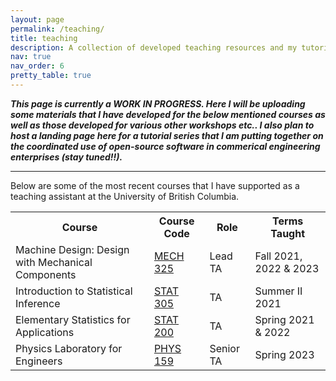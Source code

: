 ```yaml
---
layout: page
permalink: /teaching/
title: teaching
description: A collection of developed teaching resources and my tutorial series landing page
nav: true
nav_order: 6
pretty_table: true
---
```


***This page is currently a WORK IN PROGRESS. Here I will be uploading some materials that I have developed for the below mentioned courses as well as those developed for various other workshops etc.. I also plan to host a landing page here for a tutorial series that I am putting together on the coordinated use of open-source software in commerical engineering enterprises (stay tuned!!).***

---

Below are some of the most recent courses that I have supported as a teaching assistant at the University of British Columbia.

<table class="table table-dark table-striped table-bordered">
<tr>
    <th> Course </th>
    <th> Course Code </th>
    <th> Role </th>
    <th> Terms Taught </th>
</tr>
<tr>
    <td> Machine Design: Design with Mechanical Components </td>
    <td> <a href="https://mech.ubc.ca/our-department/courses/" target="_blank"> MECH 325 </a> </td>
    <td> Lead TA </td>
    <td> Fall 2021, 2022 & 2023 </td>
</tr>
<tr>
    <td> Introduction to Statistical Inference  </td>
    <td> <a href="https://vancouver.calendar.ubc.ca/course-descriptions/courses/stat-305-introduction-statistical-inference" target="_blank">STAT 305</a> </td>
    <td> TA  </td>
    <td> Summer II 2021 </td>
</tr>
<tr>
    <td> Elementary Statistics for Applications  </td>
    <td> <a href="https://www.stat.ubc.ca/course/2021/winter/stat-200-elementary-statistics-applications-22" target="_blank">STAT 200</a> </td>
    <td> TA  </td>
    <td> Spring 2021 & 2022  </td>
</tr>
<tr>
    <td> Physics Laboratory for Engineers</td>
    <td>  <a href="https://vancouver.calendar.ubc.ca/course-descriptions/subject/phys" target="_blank">PHYS 159</a> </td>
    <td>  Senior TA </td>
    <td> Spring 2023  </td>
</tr>
</table> 

